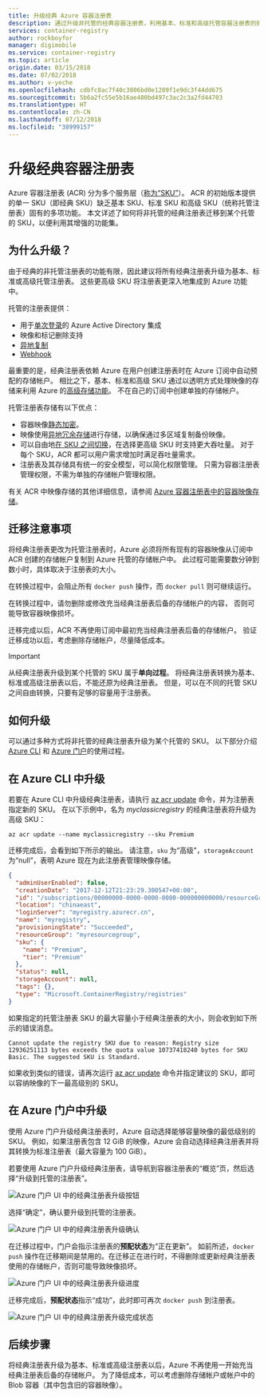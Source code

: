 ```yaml
---
title: 升级经典 Azure 容器注册表
description: 通过升级非托管的经典容器注册表，利用基本、标准和高级托管容器注册表的扩展功能集。
services: container-registry
author: rockboyfor
manager: digimobile
ms.service: container-registry
ms.topic: article
origin.date: 03/15/2018
ms.date: 07/02/2018
ms.author: v-yeche
ms.openlocfilehash: cdbfc8ac7f40c3806bd0e1289f1e9dc3f44dd675
ms.sourcegitcommit: 5b6a2fc55e5b16ae480bd497c3ac2c3a2fd44703
ms.translationtype: HT
ms.contentlocale: zh-CN
ms.lasthandoff: 07/12/2018
ms.locfileid: "38999157"
---
```

# <a name="upgrade-a-classic-container-registry"></a>升级经典容器注册表

Azure 容器注册表 (ACR) 分为多个服务层（[称为“SKU”](container-registry-skus.md)）。 ACR 的初始版本提供的单一 SKU（即经典 SKU）缺乏基本 SKU、标准 SKU 和高级 SKU（统称托管注册表）固有的多项功能。 本文详述了如何将非托管的经典注册表迁移到某个托管的 SKU，以便利用其增强的功能集。

## <a name="why-upgrade"></a>为什么升级？

由于经典的非托管注册表的功能有限，因此建议将所有经典注册表升级为基本、标准或高级托管注册表。 这些更高级 SKU 将注册表更深入地集成到 Azure 功能中。

托管的注册表提供：

* 用于[单次登录](container-registry-authentication.md#individual-login-with-azure-ad)的 Azure Active Directory 集成
* 映像和标记删除支持
* [异地复制](container-registry-geo-replication.md)
* [Webhook](container-registry-webhook.md)

最重要的是，经典注册表依赖 Azure 在用户创建注册表时在 Azure 订阅中自动预配的存储帐户。 相比之下，基本、标准和高级 SKU 通过以透明方式处理映像的存储来利用 Azure 的[高级存储功能](container-registry-storage.md)。 不在自己的订阅中创建单独的存储帐户。

托管注册表存储有以下优点：

* 容器映像[静态加密](container-registry-storage.md#encryption-at-rest)。
* 映像使用[异地冗余存储](container-registry-storage.md#geo-redundant-storage)进行存储，以确保通过多区域复制备份映像。
* 可以自由地[在 SKU 之间切换](container-registry-skus.md#changing-skus)，在选择更高级 SKU 时支持更大吞吐量。 对于每个 SKU，ACR 都可以用户需求增加时满足吞吐量需求。
* 注册表及其存储具有统一的安全模型，可以简化权限管理。 只需为容器注册表管理权限，不需为单独的存储帐户管理权限。

有关 ACR 中映像存储的其他详细信息，请参阅 [Azure 容器注册表中的容器映像存储](container-registry-storage.md)。

## <a name="migration-considerations"></a>迁移注意事项

将经典注册表更改为托管注册表时，Azure 必须将所有现有的容器映像从订阅中 ACR 创建的存储帐户复制到 Azure 托管的存储帐户中。 此过程可能需要数分钟到数小时，具体取决于注册表的大小。

在转换过程中，会阻止所有 `docker push` 操作，而 `docker pull` 则可继续运行。

在转换过程中，请勿删除或修改充当经典注册表后备的存储帐户的内容， 否则可能导致容器映像损坏。

迁移完成以后，ACR 不再使用订阅中最初充当经典注册表后备的存储帐户。 验证迁移成功以后，考虑删除存储帐户，尽量降低成本。

>[!IMPORTANT]
> 从经典注册表升级到某个托管的 SKU 属于**单向过程**。 将经典注册表转换为基本、标准或高级注册表以后，不能还原为经典注册表。 但是，可以在不同的托管 SKU 之间自由转换，只要有足够的容量用于注册表。

## <a name="how-to-upgrade"></a>如何升级

可以通过多种方式将非托管的经典注册表升级为某个托管的 SKU。 以下部分介绍 [Azure CLI][azure-cli] 和 [Azure 门户][azure-portal]的使用过程。

## <a name="upgrade-in-azure-cli"></a>在 Azure CLI 中升级

若要在 Azure CLI 中升级经典注册表，请执行 [az acr update][az-acr-update] 命令，并为注册表指定新的 SKU。 在以下示例中，名为 *myclassicregistry* 的经典注册表将升级为高级 SKU：

```azurecli
az acr update --name myclassicregistry --sku Premium
```

迁移完成后，会看到如下所示的输出。 请注意，`sku` 为“高级”，`storageAccount` 为“null”，表明 Azure 现在为此注册表管理映像存储。

```JSON
{
  "adminUserEnabled": false,
  "creationDate": "2017-12-12T21:23:29.300547+00:00",
  "id": "/subscriptions/00000000-0000-0000-0000-000000000000/resourceGroups/myresourcegroup/providers/Microsoft.ContainerRegistry/registries/myregistry",
  "location": "chinaeast",
  "loginServer": "myregistry.azurecr.cn",
  "name": "myregistry",
  "provisioningState": "Succeeded",
  "resourceGroup": "myresourcegroup",
  "sku": {
    "name": "Premium",
    "tier": "Premium"
  },
  "status": null,
  "storageAccount": null,
  "tags": {},
  "type": "Microsoft.ContainerRegistry/registries"
}
```

如果指定的托管注册表 SKU 的最大容量小于经典注册表的大小，则会收到如下所示的错误消息。

`Cannot update the registry SKU due to reason: Registry size 12936251113 bytes exceeds the quota value 10737418240 bytes for SKU Basic. The suggested SKU is Standard.`

如果收到类似的错误，请再次运行 [az acr update][az-acr-update] 命令并指定建议的 SKU，即可以容纳映像的下一最高级别的 SKU。

## <a name="upgrade-in-azure-portal"></a>在 Azure 门户中升级

使用 Azure 门户升级经典注册表时，Azure 自动选择能够容量映像的最低级别的 SKU。 例如，如果注册表包含 12 GiB 的映像，Azure 会自动选择经典注册表并将其转换为标准注册表（最大容量为 100 GiB）。

若要使用 Azure 门户升级经典注册表，请导航到容器注册表的“概览”页，然后选择“升级到托管的注册表”。

![Azure 门户 UI 中的经典注册表升级按钮][update-classic-01-upgrade]

选择“确定”，确认要升级到托管的注册表。

![Azure 门户 UI 中的经典注册表升级确认][update-classic-02-confirm]

在迁移过程中，门户会指示注册表的**预配状态**为“正在更新”。 如前所述，`docker push` 操作在迁移期间是禁用的。在迁移正在进行时，不得删除或更新经典注册表使用的存储帐户，否则可能导致映像损坏。

![Azure 门户 UI 中的经典注册表升级进度][update-classic-03-updating]

迁移完成后，**预配状态**指示“成功”，此时即可再次 `docker push` 到注册表。

![Azure 门户 UI 中的经典注册表升级完成状态][update-classic-04-updated]

## <a name="next-steps"></a>后续步骤

将经典注册表升级为基本、标准或高级注册表以后，Azure 不再使用一开始充当经典注册表后备的存储帐户。 为了降低成本，可以考虑删除存储帐户或帐户中的 Blob 容器（其中包含旧的容器映像）。

<!-- IMAGES -->
[update-classic-01-upgrade]: ./media/container-registry-upgrade\update-classic-01-upgrade.png
[update-classic-02-confirm]: ./media/container-registry-upgrade\update-classic-02-confirm.png
[update-classic-03-updating]: ./media/container-registry-upgrade\update-classic-03-updating.png
[update-classic-04-updated]: ./media/container-registry-upgrade\update-classic-04-updated.png

<!-- LINKS - internal -->
[az-acr-update]: https://docs.azure.cn/zh-cn/cli/acr?view=azure-cli-latest#az_acr_update
[azure-cli]: https://docs.azure.cn/zh-cn/cli/install-azure-cli?view=azure-cli-latest
[azure-portal]: https://portal.azure.cn
<!-- Update_Description: new article on container registry upgrade -->
<!--ms.date: 07/02/2018-->